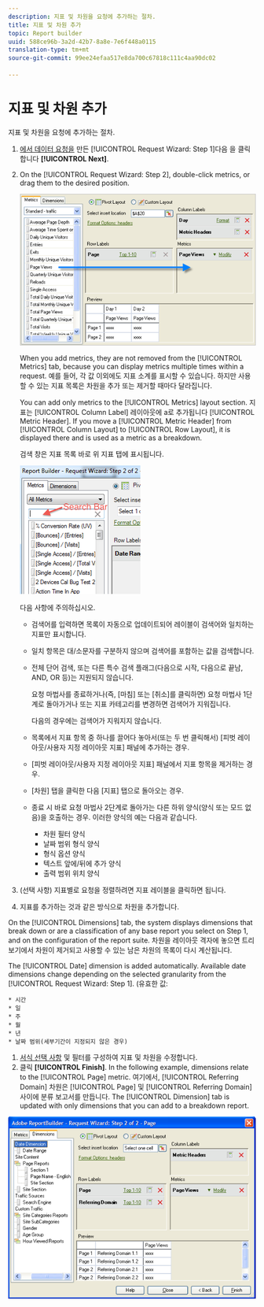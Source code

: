 ```yaml
---
description: 지표 및 차원을 요청에 추가하는 절차.
title: 지표 및 차원 추가
topic: Report builder
uuid: 588ce96b-3a2d-42b7-8a8e-7e6f448a0115
translation-type: tm+mt
source-git-commit: 99ee24efaa517e8da700c67818c111c4aa90dc02

---
```



# 지표 및 차원 추가

지표 및 차원을 요청에 추가하는 절차.

1. [에서 데이터 요청을](/help/analyze/report-builder/data-requests/data-requests.md) 만든 [!UICONTROL Request Wizard: Step 1]다음 을 클릭합니다 **[!UICONTROL Next]**.
1. On the [!UICONTROL Request Wizard: Step 2], double-click metrics, or drag them to the desired position.

   ![단계 정보](assets/adding_metrics.png)

   When you add metrics, they are not removed from the [!UICONTROL Metrics] tab, because you can display metrics multiple times within a request. 예를 들어, 각 값 이외에도 지표 소계를 표시할 수 있습니다. 하지만 사용할 수 있는 지표 목록은 차원을 추가 또는 제거할 때마다 달라집니다.

   You can add only metrics to the [!UICONTROL Metrics] layout section. 지표는 [!UICONTROL Column Label] 레이아웃에 a로 추가됩니다 [!UICONTROL Metric Header]. If you move a [!UICONTROL Metric Header] from [!UICONTROL Column Layout] to [!UICONTROL Row Layout], it is displayed there and is used as a metric as a breakdown.

   검색 창은 지표 목록 바로 위 지표 탭에 표시됩니다.

   ![](assets/search_bar_metric.png)

   다음 사항에 주의하십시오.

   * 검색어를 입력하면 목록이 자동으로 업데이트되어 레이블이 검색어와 일치하는 지표만 표시합니다.
   * 일치 항목은 대/소문자를 구분하지 않으며 검색어를 포함하는 값을 검색합니다.
   * 전체 단어 검색, 또는 다른 특수 검색 플래그(다음으로 시작, 다음으로 끝남, AND, OR 등)는 지원되지 않습니다.

      요청 마법사를 종료하거나(즉, [마침] 또는 [취소]를 클릭하면) 요청 마법사 1단계로 돌아가거나 또는 지표 카테고리를 변경하면 검색어가 지워집니다.

      다음의 경우에는 검색어가 지워지지 않습니다.

   * 목록에서 지표 항목 중 하나를 끌어다 놓아서(또는 두 번 클릭해서) [피벗 레이아웃/사용자 지정 레이아웃 지표] 패널에 추가하는 경우.
   * [피벗 레이아웃/사용자 지정 레이아웃 지표] 패널에서 지표 항목을 제거하는 경우.
   * [차원] 탭을 클릭한 다음 [지표] 탭으로 돌아오는 경우.
   * 종료 시 바로 요청 마법사 2단계로 돌아가는 다른 하위 양식(양식 또는 모드 없음)을 호출하는 경우. 이러한 양식의 예는 다음과 같습니다.

      * 차원 필터 양식
      * 날짜 범위 형식 양식
      * 형식 옵션 양식
      * 텍스트 앞에/뒤에 추가 양식
      * 출력 범위 위치 양식

1. (선택 사항) 지표별로 요청을 정렬하려면 지표 레이블을 클릭하면 됩니다.
1. 지표를 추가하는 것과 같은 방식으로 차원을 추가합니다.

On the [!UICONTROL Dimensions] tab, the system displays dimensions that break down or are a classification of any base report you select on Step 1, and on the configuration of the report suite. 차원을 레이아웃 격자에 놓으면 트리 보기에서 차원이 제거되고 사용할 수 있는 남은 차원의 목록이 다시 계산됩니다.

The [!UICONTROL Date] dimension is added automatically. Available date dimensions change depending on the selected granularity from the [!UICONTROL Request Wizard: Step 1]. (유효한 값:

    * 시간
    * 일
    * 주
    * 월
    * 년
    * 날짜 범위(세부기간이 지정되지 않은 경우)

1. [서식 선택 사항](/help/analyze/report-builder/layout/t-format-display-headers.md) 및 필터를 구성하여 지표 및 차원을 수정합니다.
1. 클릭 **[!UICONTROL Finish]**.
In the following example, dimensions relate to the [!UICONTROL Page] metric. 여기에서, [!UICONTROL Referring Domain] 차원은 [!UICONTROL Page] 및 [!UICONTROL Referring Domain]사이에 분류 보고서를 만듭니다. The [!UICONTROL Dimension] tab is updated with only dimensions that you can add to a breakdown report.

![](assets/page_pageview_02.png)

